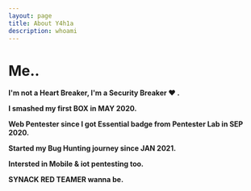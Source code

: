 ```yaml
---
layout: page
title: About Y4h1a
description: whoami
---
```

# Me.. 
**I'm not a Heart Breaker, I'm a Security Breaker ♥️ .**

**I smashed my first BOX in MAY 2020.**

**Web Pentester since I got Essential badge from Pentester Lab in SEP 2020.**

**Started my Bug Hunting journey since JAN 2021.**

**Intersted in Mobile & iot pentesting too.**

**SYNACK RED TEAMER wanna be.**




